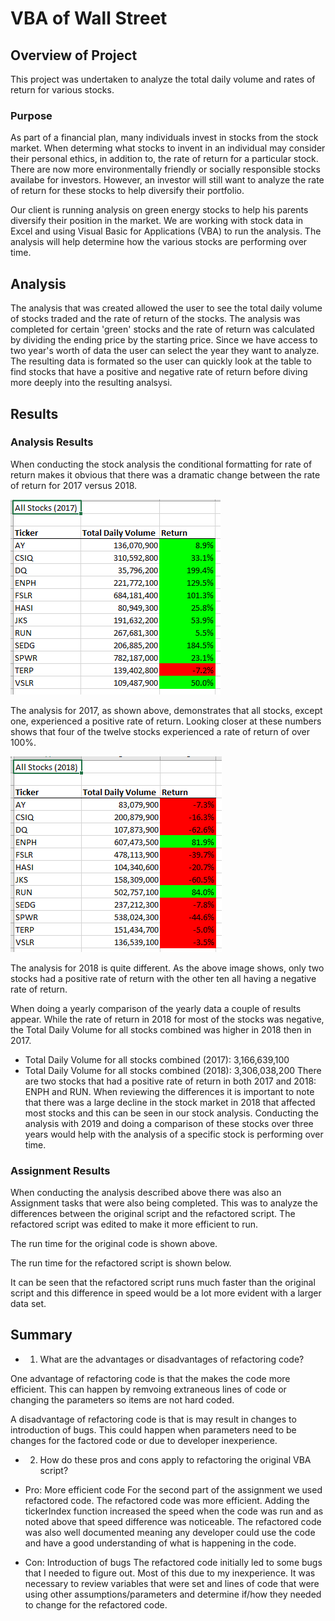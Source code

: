 # VBA of Wall Street

## Overview of Project

This project was undertaken to analyze the total daily volume and rates of return for various stocks.  

### Purpose

As part of a financial plan, many individuals invest in stocks from the stock market. When determing what stocks to invent in an individual may consider their personal ethics, in addition to, the rate of return for a particular stock. There are now more environmentally friendly or socially responsible stocks availabe for investors. However, an investor will still want to analyze the rate of return for these stocks to help diversify their portfolio. 

Our client is running analysis on green energy stocks to help his parents diversify their position in the market. We are working with stock data in Excel and using Visual Basic for Applications (VBA) to run the analysis. The analysis will help determine how the various stocks are performing over time. 

## Analysis

The analysis that was created allowed the user to see the total daily volume of stocks traded and the rate of return of the stocks. The analysis was completed for certain 'green' stocks and the rate of return was calculated by dividing the ending price by the starting price. Since we have access to two year's worth of data the user can select the year they want to analyze. The resulting data is formated so the user can quickly look at the table to find stocks that have a positive and negative rate of return before diving more deeply into the resulting analsysi. 

## Results

### Analysis Results

When conducting the stock analysis the conditional formatting for rate of return makes it obvious that there was a dramatic change between the rate of return for 2017 versus 2018. 

![StockPerformance_2017](/StockPerformance_2017.png)

The analysis for 2017, as shown above, demonstrates that all stocks, except one, experienced a positive rate of return. Looking closer at these numbers shows that four of the twelve stocks experienced a rate of return of over 100%. 

![StockPerformance_2018](/StockPerformance_2018.png)

The analysis for 2018 is quite different. As the above image shows, only two stocks had a positive rate of return with the other ten all having a negative rate of return. 

When doing a yearly comparison of the yearly data a couple of results appear. While the rate of return in 2018 for most of the stocks was negative, the Total Daily Volume for all stocks combined was higher in 2018 then in 2017.
 - Total Daily Volume for all stocks combined (2017): 3,166,639,100
 - Total Daily Volume for all stocks combined (2018): 3,306,038,200
 There are two stocks that had a positive rate of return in both 2017 and 2018: ENPH and RUN. When reviewing the differences it is important to note that there was a large decline in the stock market in 2018 that affected most stocks and this can be seen in our stock analysis. Conducting the analysis with 2019 and doing a comparison of these stocks over three years would help with the analysis of a specific stock is performing over time.

### Assignment Results

When conducting the analysis described above there was also an Assignment tasks that were also being completed. This was to analyze the differences between the original script and the refactored script. The refactored script was edited to make it more efficient to run. 

The run time for the original code is shown above.


The run time for the refactored script is shown below.


It can be seen that the refactored script runs much faster than the original script and this difference in speed would be a lot more evident with a larger data set. 

## Summary

- 1. What are the advantages or disadvantages of refactoring code? 

One advantage of refactoring code is that the makes the code more efficient. This can happen by remvoing extraneous lines of code or changing the parameters so items are not hard coded.  

A disadvantage of refactoring code is that is may result in changes to introduction of bugs. This could happen when parameters need to be changes for the factored code or due to developer inexperience.  

- 2. How do these pros and cons apply to refactoring the original VBA script? 

 - Pro: More efficient code
 For the second part of the assignment we used refactored code. The refactored code was more efficient. Adding the tickerIndex function increased the speed when the code was run and as noted above that speed difference was noticeable. The refactored code was also well documented meaning any developer could use the code and have a good understanding of what is happening in the code.

- Con: Introduction of bugs
The refactored code initially led to some bugs that I needed to figure out. Most of this due to my inexperience. It was necessary to review variables that were set and lines of code that were using other assumptions/parameters and determine if/how they needed to change for the refactored code. 
 
